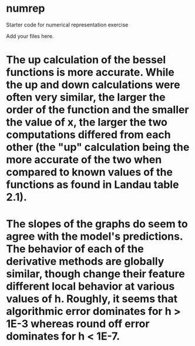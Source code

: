 # numrep

Starter code for numerical representation exercise

Add your files here.

# The up calculation of the bessel functions is more accurate. While the up and down calculations were often very similar, the larger the order of the function and the smaller the value of x, the larger the two computations differed from each other (the "up" calculation being the more accurate of the two when compared to known values of the functions as found in Landau table 2.1).


# The slopes of the graphs do seem to agree with the model's predictions. The behavior of each of the derivative methods are globally similar, though change their feature different local behavior at various values of h. Roughly, it seems that algorithmic error dominates for h > 1E-3 whereas round off error dominates for h < 1E-7.
